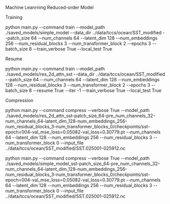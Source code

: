Machine Leanrning Reduced-order Model

Training

python main.py --command train --model_path ./saved_models/simple_model --data_dir ../data/tccs/ocean/SST_modified --patch_size 64 --num_channels 64 --latent_dim 128 --num_embeddings 256 --num_residual_blocks 3 --num_transformer_block 2 --epochs 3 --batch_size 8 --train_verbose True --local_test True

Resume

python main.py --command train --model_path ./saved_models/res_2d_attn_sst --data_dir ../data/tccs/ocean/SST_modified --patch_size 64 --num_channels 64 --latent_dim 128 --num_embeddings 128 --num_residual_blocks 3 --num_transformer_block 2 --epochs 3 --batch_size 8 --resume True --iter -1 --train_verbose True --local_test True

Compression

python main.py --command compress --verbose True --model_path ./saved_models/res_2d_attn_sst-patch_size_64-pre_num_channels_32-num_channels_64-latent_dim_128-num_embeddings_256-num_residual_blocks_3-num_transformer_blocks_0/checkpoints/sst-epoch\=004-val_mse_loss\=0.05082-val_loss\=0.30779.pt --num_channels 64 --latent_dim 128 --num_embeddings 256 --num_residual_blocks 3 --num_transformer_block 0 --input_file ../data/tccs/ocean/SST_modified/SST.025001-025912.nc

python main.py --command compress --verbose True --model_path ./saved_models/simple_model_sst-patch_size_64-pre_num_channels_32-num_channels_64-latent_dim_128-num_embeddings_256-num_residual_blocks_3-num_transformer_blocks_0/checkpoints/sst-epoch\=004-val_mse_loss\=0.05082-val_loss\=0.30779.pt --num_channels 64 --latent_dim 128 --num_embeddings 256 --num_residual_blocks 3 --num_transformer_block 0 --input_file ../data/tccs/ocean/SST_modified/SST.025001-025912.nc
